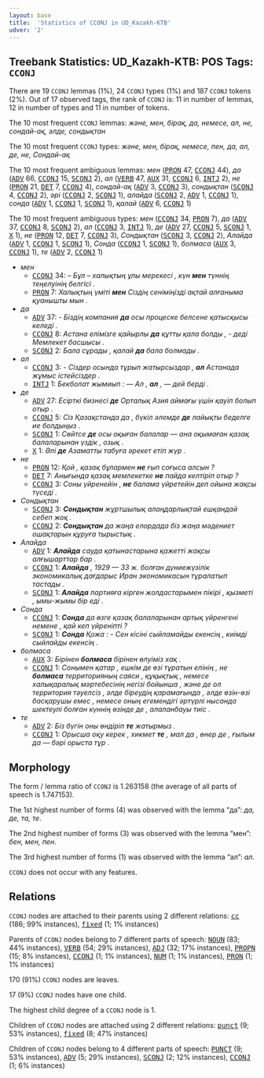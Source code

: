 ```yaml
---
layout: base
title:  'Statistics of CCONJ in UD_Kazakh-KTB'
udver: '2'
---
```


## Treebank Statistics: UD_Kazakh-KTB: POS Tags: `CCONJ`

There are 19 `CCONJ` lemmas (1%), 24 `CCONJ` types (1%) and 187 `CCONJ` tokens (2%).
Out of 17 observed tags, the rank of `CCONJ` is: 11 in number of lemmas, 12 in number of types and 11 in number of tokens.

The 10 most frequent `CCONJ` lemmas: <em>және, мен, бірақ, да, немесе, ал, не, сондай-ақ, әлде, сондықтан</em>

The 10 most frequent `CCONJ` types:  <em>және, мен, бірақ, немесе, пен, да, ал, де, не, Сондай-ақ</em>

The 10 most frequent ambiguous lemmas: <em>мен</em> (<tt><a href="kk_ktb-pos-PRON.html">PRON</a></tt> 47, <tt><a href="kk_ktb-pos-CCONJ.html">CCONJ</a></tt> 44), <em>да</em> (<tt><a href="kk_ktb-pos-ADV.html">ADV</a></tt> 66, <tt><a href="kk_ktb-pos-CCONJ.html">CCONJ</a></tt> 15, <tt><a href="kk_ktb-pos-SCONJ.html">SCONJ</a></tt> 2), <em>ал</em> (<tt><a href="kk_ktb-pos-VERB.html">VERB</a></tt> 47, <tt><a href="kk_ktb-pos-AUX.html">AUX</a></tt> 31, <tt><a href="kk_ktb-pos-CCONJ.html">CCONJ</a></tt> 6, <tt><a href="kk_ktb-pos-INTJ.html">INTJ</a></tt> 2), <em>не</em> (<tt><a href="kk_ktb-pos-PRON.html">PRON</a></tt> 21, <tt><a href="kk_ktb-pos-DET.html">DET</a></tt> 7, <tt><a href="kk_ktb-pos-CCONJ.html">CCONJ</a></tt> 4), <em>сондай-ақ</em> (<tt><a href="kk_ktb-pos-ADV.html">ADV</a></tt> 3, <tt><a href="kk_ktb-pos-CCONJ.html">CCONJ</a></tt> 3), <em>сондықтан</em> (<tt><a href="kk_ktb-pos-SCONJ.html">SCONJ</a></tt> 4, <tt><a href="kk_ktb-pos-CCONJ.html">CCONJ</a></tt> 2), <em>әрі</em> (<tt><a href="kk_ktb-pos-CCONJ.html">CCONJ</a></tt> 2, <tt><a href="kk_ktb-pos-SCONJ.html">SCONJ</a></tt> 1), <em>алайда</em> (<tt><a href="kk_ktb-pos-SCONJ.html">SCONJ</a></tt> 2, <tt><a href="kk_ktb-pos-ADV.html">ADV</a></tt> 1, <tt><a href="kk_ktb-pos-CCONJ.html">CCONJ</a></tt> 1), <em>сонда</em> (<tt><a href="kk_ktb-pos-ADV.html">ADV</a></tt> 1, <tt><a href="kk_ktb-pos-CCONJ.html">CCONJ</a></tt> 1, <tt><a href="kk_ktb-pos-SCONJ.html">SCONJ</a></tt> 1), <em>қалай</em> (<tt><a href="kk_ktb-pos-ADV.html">ADV</a></tt> 6, <tt><a href="kk_ktb-pos-CCONJ.html">CCONJ</a></tt> 1)

The 10 most frequent ambiguous types:  <em>мен</em> (<tt><a href="kk_ktb-pos-CCONJ.html">CCONJ</a></tt> 34, <tt><a href="kk_ktb-pos-PRON.html">PRON</a></tt> 7), <em>да</em> (<tt><a href="kk_ktb-pos-ADV.html">ADV</a></tt> 37, <tt><a href="kk_ktb-pos-CCONJ.html">CCONJ</a></tt> 8, <tt><a href="kk_ktb-pos-SCONJ.html">SCONJ</a></tt> 2), <em>ал</em> (<tt><a href="kk_ktb-pos-CCONJ.html">CCONJ</a></tt> 3, <tt><a href="kk_ktb-pos-INTJ.html">INTJ</a></tt> 1), <em>де</em> (<tt><a href="kk_ktb-pos-ADV.html">ADV</a></tt> 27, <tt><a href="kk_ktb-pos-CCONJ.html">CCONJ</a></tt> 5, <tt><a href="kk_ktb-pos-SCONJ.html">SCONJ</a></tt> 1, <tt><a href="kk_ktb-pos-X.html">X</a></tt> 1), <em>не</em> (<tt><a href="kk_ktb-pos-PRON.html">PRON</a></tt> 12, <tt><a href="kk_ktb-pos-DET.html">DET</a></tt> 7, <tt><a href="kk_ktb-pos-CCONJ.html">CCONJ</a></tt> 3), <em>Сондықтан</em> (<tt><a href="kk_ktb-pos-SCONJ.html">SCONJ</a></tt> 3, <tt><a href="kk_ktb-pos-CCONJ.html">CCONJ</a></tt> 2), <em>Алайда</em> (<tt><a href="kk_ktb-pos-ADV.html">ADV</a></tt> 1, <tt><a href="kk_ktb-pos-CCONJ.html">CCONJ</a></tt> 1, <tt><a href="kk_ktb-pos-SCONJ.html">SCONJ</a></tt> 1), <em>Сонда</em> (<tt><a href="kk_ktb-pos-CCONJ.html">CCONJ</a></tt> 1, <tt><a href="kk_ktb-pos-SCONJ.html">SCONJ</a></tt> 1), <em>болмаса</em> (<tt><a href="kk_ktb-pos-AUX.html">AUX</a></tt> 3, <tt><a href="kk_ktb-pos-CCONJ.html">CCONJ</a></tt> 1), <em>те</em> (<tt><a href="kk_ktb-pos-ADV.html">ADV</a></tt> 2, <tt><a href="kk_ktb-pos-CCONJ.html">CCONJ</a></tt> 1)


* <em>мен</em>
  * <tt><a href="kk_ktb-pos-CCONJ.html">CCONJ</a></tt> 34: <em>– Бұл – халықтың ұлы мерекесі , күн <b>мен</b> түннің теңелуінің белгісі .</em>
  * <tt><a href="kk_ktb-pos-PRON.html">PRON</a></tt> 7: <em>Халықтың үміті <b>мен</b> Сіздің сеніміңізді ақтай алғаныма қуанышты мын .</em>
* <em>да</em>
  * <tt><a href="kk_ktb-pos-ADV.html">ADV</a></tt> 37: <em>- Біздің компания <b>да</b> осы процеске белсене қатысқысы келеді .</em>
  * <tt><a href="kk_ktb-pos-CCONJ.html">CCONJ</a></tt> 8: <em>Астана елімізге қайырлы <b>да</b> құтты қала болды , - деді Мемлекет басшысы .</em>
  * <tt><a href="kk_ktb-pos-SCONJ.html">SCONJ</a></tt> 2: <em>Бала сұрады , қалай <b>да</b> бала болмады .</em>
* <em>ал</em>
  * <tt><a href="kk_ktb-pos-CCONJ.html">CCONJ</a></tt> 3: <em>- Сіздер осында тұрып жатырсыздар , <b>ал</b> Астанада жұмыс істейсіздер .</em>
  * <tt><a href="kk_ktb-pos-INTJ.html">INTJ</a></tt> 1: <em>Бекболат жымиып : — Ал , <b>ал</b> , — дей берді .</em>
* <em>де</em>
  * <tt><a href="kk_ktb-pos-ADV.html">ADV</a></tt> 27: <em>Есірткі бизнесі <b>де</b> Орталық Азия аймағы үшін қауіп болып отыр .</em>
  * <tt><a href="kk_ktb-pos-CCONJ.html">CCONJ</a></tt> 5: <em>Сіз Қазақстанда да , бүкіл әлемде <b>де</b> лайықты беделге ие болдыңыз .</em>
  * <tt><a href="kk_ktb-pos-SCONJ.html">SCONJ</a></tt> 1: <em>Сөйтсе <b>де</b> осы оқыған балалар — ана оқымаған қазақ балаларынан үздік , озық .</em>
  * <tt><a href="kk_ktb-pos-X.html">X</a></tt> 1: <em>Әлі <b>де</b> Азаматты табуға әрекет етіп жүр .</em>
* <em>не</em>
  * <tt><a href="kk_ktb-pos-PRON.html">PRON</a></tt> 12: <em>Қой , қазақ бұлармен <b>не</b> ғып соғыса алсын ?</em>
  * <tt><a href="kk_ktb-pos-DET.html">DET</a></tt> 7: <em>Анығында қазақ мемлекетке <b>не</b> пайда келтіріп отыр ?</em>
  * <tt><a href="kk_ktb-pos-CCONJ.html">CCONJ</a></tt> 3: <em>Соны үйренейін , <b>не</b> балама үйретейін деп ойына жақсы түседі .</em>
* <em>Сондықтан</em>
  * <tt><a href="kk_ktb-pos-SCONJ.html">SCONJ</a></tt> 3: <em><b>Сондықтан</b> жұртшылық алаңдарлықтай ешқандай себеп жоқ .</em>
  * <tt><a href="kk_ktb-pos-CCONJ.html">CCONJ</a></tt> 2: <em><b>Сондықтан</b> да жаңа елордада біз жаңа мәдениет ошақтарын құруға тырыстық .</em>
* <em>Алайда</em>
  * <tt><a href="kk_ktb-pos-ADV.html">ADV</a></tt> 1: <em><b>Алайда</b> сауда қатынастарына қажетті жақсы алғышарттар бар .</em>
  * <tt><a href="kk_ktb-pos-CCONJ.html">CCONJ</a></tt> 1: <em><b>Алайда</b> , 1929 — 33 ж. болған дүниежүзілік экономикалық дағдарыс Иран экономикасын тұралатып тастады .</em>
  * <tt><a href="kk_ktb-pos-SCONJ.html">SCONJ</a></tt> 1: <em><b>Алайда</b> партияға кірген жолдастарымен пікірі , қызметі , ымы-жымы бір еді .</em>
* <em>Сонда</em>
  * <tt><a href="kk_ktb-pos-CCONJ.html">CCONJ</a></tt> 1: <em><b>Сонда</b> да өзге қазақ балаларынан артық үйренгені немене , қай кеп үйреніпті ?</em>
  * <tt><a href="kk_ktb-pos-SCONJ.html">SCONJ</a></tt> 1: <em><b>Сонда</b> Қожа : - Сен кісіні сыйламайды екенсің , киімді сыйлайды екенсің .</em>
* <em>болмаса</em>
  * <tt><a href="kk_ktb-pos-AUX.html">AUX</a></tt> 3: <em>Бірінен <b>болмаса</b> бірінен өлуіміз хақ .</em>
  * <tt><a href="kk_ktb-pos-CCONJ.html">CCONJ</a></tt> 1: <em>Сонымен қатар , ешкім де өзі тұратын елінің , не <b>болмаса</b> территорияның саяси , құқықтық , немесе халықаралық мәртебесінің негізі бойынша , және де ол территория тәуелсіз , әлде біреудің қарамағында , әлде өзін-өзі басқарушы емес , немесе оның егемендігі әртүрлі нысанда шектеулі болған күннің өзінде де , алаланбауы тиіс .</em>
* <em>те</em>
  * <tt><a href="kk_ktb-pos-ADV.html">ADV</a></tt> 2: <em>Біз бүгін оны өндіріп <b>те</b> жатырмыз .</em>
  * <tt><a href="kk_ktb-pos-CCONJ.html">CCONJ</a></tt> 1: <em>Орысша оқу керек , хикмет <b>те</b> , мал да , өнер де , ғылым да — бәрі орыста тұр .</em>

## Morphology

The form / lemma ratio of `CCONJ` is 1.263158 (the average of all parts of speech is 1.747153).

The 1st highest number of forms (4) was observed with the lemma “да”: <em>да, де, та, те</em>.

The 2nd highest number of forms (3) was observed with the lemma “мен”: <em>бен, мен, пен</em>.

The 3rd highest number of forms (1) was observed with the lemma “ал”: <em>ал</em>.

`CCONJ` does not occur with any features.


## Relations

`CCONJ` nodes are attached to their parents using 2 different relations: <tt><a href="kk_ktb-dep-cc.html">cc</a></tt> (186; 99% instances), <tt><a href="kk_ktb-dep-fixed.html">fixed</a></tt> (1; 1% instances)

Parents of `CCONJ` nodes belong to 7 different parts of speech: <tt><a href="kk_ktb-pos-NOUN.html">NOUN</a></tt> (83; 44% instances), <tt><a href="kk_ktb-pos-VERB.html">VERB</a></tt> (54; 29% instances), <tt><a href="kk_ktb-pos-ADJ.html">ADJ</a></tt> (32; 17% instances), <tt><a href="kk_ktb-pos-PROPN.html">PROPN</a></tt> (15; 8% instances), <tt><a href="kk_ktb-pos-CCONJ.html">CCONJ</a></tt> (1; 1% instances), <tt><a href="kk_ktb-pos-NUM.html">NUM</a></tt> (1; 1% instances), <tt><a href="kk_ktb-pos-PRON.html">PRON</a></tt> (1; 1% instances)

170 (91%) `CCONJ` nodes are leaves.

17 (9%) `CCONJ` nodes have one child.

The highest child degree of a `CCONJ` node is 1.

Children of `CCONJ` nodes are attached using 2 different relations: <tt><a href="kk_ktb-dep-punct.html">punct</a></tt> (9; 53% instances), <tt><a href="kk_ktb-dep-fixed.html">fixed</a></tt> (8; 47% instances)

Children of `CCONJ` nodes belong to 4 different parts of speech: <tt><a href="kk_ktb-pos-PUNCT.html">PUNCT</a></tt> (9; 53% instances), <tt><a href="kk_ktb-pos-ADV.html">ADV</a></tt> (5; 29% instances), <tt><a href="kk_ktb-pos-SCONJ.html">SCONJ</a></tt> (2; 12% instances), <tt><a href="kk_ktb-pos-CCONJ.html">CCONJ</a></tt> (1; 6% instances)

